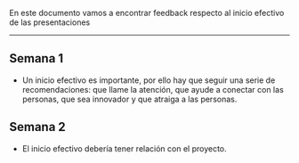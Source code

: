 En este documento vamos a encontrar feedback respecto al inicio efectivo de las presentaciones
****
## Semana 1
+ Un inicio efectivo es importante, por ello hay que seguir una serie de recomendaciones: que llame la atención, que ayude a conectar con las personas, que sea innovador y que atraiga a las personas.

## Semana 2
+ El inicio efectivo debería tener relación con el proyecto.
